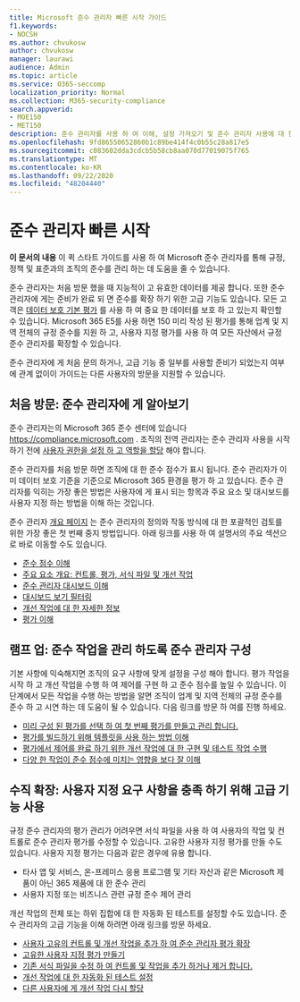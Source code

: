 ```yaml
---
title: Microsoft 준수 관리자 빠른 시작 가이드
f1.keywords:
- NOCSH
ms.author: chvukosw
author: chvukosw
manager: laurawi
audience: Admin
ms.topic: article
ms.service: O365-seccomp
localization_priority: Normal
ms.collection: M365-security-compliance
search.appverid:
- MOE150
- MET150
description: 준수 관리자를 사용 하 여 이해, 설정 가져오기 및 준수 관리자 사용에 대 한 정보를 확인할 수 있습니다.
ms.openlocfilehash: 9fd86550652860b1c89be414f4c0b55c28a817e5
ms.sourcegitcommit: c083602dda3cdcb5b58cb8aa070d77019075f765
ms.translationtype: MT
ms.contentlocale: ko-KR
ms.lasthandoff: 09/22/2020
ms.locfileid: "48204440"
---
```

# <a name="compliance-manager-quickstart"></a>준수 관리자 빠른 시작

**이 문서의 내용** 이 퀵 스타트 가이드를 사용 하 여 Microsoft 준수 관리자를 통해 규정, 정책 및 표준과의 조직의 준수를 관리 하는 데 도움을 줄 수 있습니다.

준수 관리자는 처음 방문 했을 때 지능적이 고 유효한 데이터를 제공 합니다. 또한 준수 관리자에 게는 준비가 완료 되 면 준수를 확장 하기 위한 고급 기능도 있습니다. 모든 고객은 [데이터 보호 기본 평가](compliance-manager-assessments.md#data-protection-baseline-default-assessment) 를 사용 하 여 중요 한 데이터를 보호 하 고 있는지 확인할 수 있습니다. Microsoft 365 E5를 사용 하면 150 미리 작성 된 평가를 통해 업계 및 지역 전체의 규정 준수를 지원 하 고, 사용자 지정 평가를 사용 하 여 모든 자산에서 규정 준수 관리자를 확장할 수 있습니다.

준수 관리자에 게 처음 문의 하거나, 고급 기능 중 일부를 사용할 준비가 되었는지 여부에 관계 없이이 가이드는 다른 사용자의 방문을 지원할 수 있습니다.

## <a name="first-visit-get-to-know-compliance-manager"></a>처음 방문: 준수 관리자에 게 알아보기

준수 관리자는의 Microsoft 365 준수 센터에 있습니다 https://compliance.microsoft.com . 조직의 전역 관리자는 준수 관리자 사용을 시작 하기 전에 [사용자 권한을 설정 하 고 역할을 할당](compliance-manager-setup.md#set-user-permissions-and-assign-roles) 해야 합니다.

준수 관리자를 처음 방문 하면 조직에 대 한 준수 점수가 표시 됩니다. 준수 관리자가 이미 데이터 보호 기준을 기준으로 Microsoft 365 환경을 평가 하 고 있습니다. 준수 관리자를 익히는 가장 좋은 방법은 사용자에 게 표시 되는 항목과 주요 요소 및 대시보드를 사용자 지정 하는 방법을 이해 하는 것입니다.

준수 관리자 [개요 페이지](compliance-manager.md) 는 준수 관리자의 정의와 작동 방식에 대 한 포괄적인 검토를 위한 가장 좋은 첫 번째 중지 방법입니다. 아래 링크를 사용 하 여 설명서의 주요 섹션으로 바로 이동할 수도 있습니다.

- [준수 점수 이해](compliance-manager.md#understanding-your-compliance-score)
- [주요 요소 개요: 컨트롤, 평가, 서식 파일 및 개선 작업](compliance-manager.md#key-elements-controls-assessments-templates-improvement-actions)
- [준수 관리자 대시보드 이해](compliance-manager-setup.md#understand-the-compliance-manger-dashboard)
- [대시보드 보기 필터링](compliance-manager-setup.md#filtering-your-dashboard-view)
- [개선 작업에 대 한 자세한 정보](compliance-manager-setup.md#improvement-actions-page)
- [평가 이해](compliance-manager.md#assessments)

## <a name="ramping-up-configure-compliance-manager-to-manage-your-compliance-activities"></a>램프 업: 준수 작업을 관리 하도록 준수 관리자 구성

기본 사항에 익숙해지면 조직의 요구 사항에 맞게 설정을 구성 해야 합니다. 평가 작업을 시작 하 고 개선 작업을 수행 하 여 제어를 구현 하 고 준수 점수를 높일 수 있습니다. 이 단계에서 모든 작업을 수행 하는 방법을 알면 조직이 업계 및 지역 전체의 규정 준수를 준수 하 고 시연 하는 데 도움이 될 수 있습니다. 다음 링크를 방문 하 여를 진행 하세요.

- [미리 구성 된 평가를 선택 하 여 첫 번째 평가를 만들고 관리 합니다.](compliance-manager-assessments.md)
- [평가를 빌드하기 위해 템플릿을 사용 하는 방법 이해](compliance-manager-templates.md)
- [평가에서 제어를 완료 하기 위한 개선 작업에 대 한 구현 및 테스트 작업 수행](compliance-manager-improvement-actions.md)
- [다양 한 작업이 준수 점수에 미치는 영향을 보다 잘 이해](compliance-score-calculation.md)

## <a name="scaling-up-use-advanced-functionality-to-meet-your-custom-needs"></a>수직 확장: 사용자 지정 요구 사항을 충족 하기 위해 고급 기능 사용

규정 준수 관리자의 평가 관리가 어려우면 서식 파일을 사용 하 여 사용자의 작업 및 컨트롤로 준수 관리자 평가를 수정할 수 있습니다. 고유한 사용자 지정 평가를 만들 수도 있습니다. 사용자 지정 평가는 다음과 같은 경우에 유용 합니다.

- 타사 앱 및 서비스, 온-프레미스 응용 프로그램 및 기타 자산과 같은 Microsoft 제품이 아닌 365 제품에 대 한 준수 관리
- 사용자 지정 또는 비즈니스 관련 규정 준수 제어 관리

개선 작업의 전체 또는 하위 집합에 대 한 자동화 된 테스트를 설정할 수도 있습니다. 준수 관리자의 고급 기능을 이해 하려면 아래 링크를 방문 하세요.

- [사용자 고유의 컨트롤 및 개선 작업을 추가 하 여 준수 관리자 평가 확장](compliance-manager-assessments.md#extend-a-pre-built-assessment)
- [고유한 사용자 지정 평가 만들기](compliance-manager-assessments.md#create-your-own-custom-assessment)
- [기존 서식 파일을 수정 하 여 컨트롤 및 작업을 추가 하거나 제거 합니다.](compliance-manager-templates.md#modify-a-template)
- [개선 작업에 대 한 자동화 된 테스트 설정](compliance-manager-setup.md#set-up-automated-testing)
- [다른 사용자에 게 개선 작업 다시 할당](compliance-manager-setup.md#reassign-improvement-actions-to-another-user)